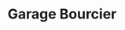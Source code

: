 ---
title: "Garage Bourcier"
url: /saint-mars-du-desert/garage-bourcier/
shop: réparation de voitures
---